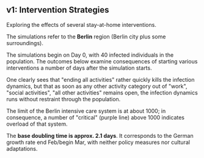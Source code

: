 ## v1: Intervention Strategies

Exploring the effects of several stay-at-home interventions.

The simulations refer to the **Berlin** region (Berlin city plus some surroundings).

The simulations begin on Day 0, with 40 infected individuals in the population. The outcomes below examine consequences of starting various interventions a number of days after the simulation starts.

One clearly sees that "ending all activities" rather quickly kills the infection dynamics, but that as soon as any other activity category out of "work", "social activities", "all other activities" remains open, the infection dynamics runs without restraint through the population.

The limit of the Berlin intensive care system is at about 1000; in consequence, a number of "critical" (purple line) above 1000 indicates overload of that system.

The **base doubling time is approx. 2.1 days**. It corresponds to the German growth rate end Feb/begin Mar, with neither policy measures nor cultural adaptations.
